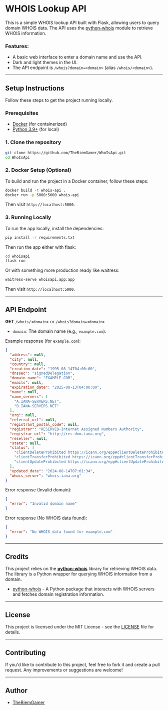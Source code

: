 # WHOIS Lookup API

This is a simple WHOIS lookup API built with Flask, allowing users to query domain WHOIS data. The API uses the [python-whois](https://pypi.org/project/python-whois/) module to retrieve WHOIS information.

### Features:
- A basic web interface to enter a domain name and use the API.
- Dark and light themes in the UI.
- The API endpoint is `/whois?domain=<domain>` (alias `/whois/<domain>`).

---

## Setup Instructions

Follow these steps to get the project running locally.

### Prerequisites
- [Docker](https://www.docker.com/) (for containerized)
- [Python 3.9+](https://www.python.org/) (for local)

### 1. Clone the repository

```bash
git clone https://github.com/TheBiemGamer/WhoIsApi.git
cd WhoIsApi
```

### 2. Docker Setup (Optional)

To build and run the project in a Docker container, follow these steps:

```bash
docker build -t whois-api .
docker run -p 5000:5000 whois-api
```

Then visit `http://localhost:5000`.

### 3. Running Locally

To run the app locally, install the dependencies:

```bash
pip install -r requirements.txt
```

Then run the app either with flask:

```bash
cd whoisapi
flask run
```

Or with something more production ready like waitress:

```bash
waitress-serve whoisapi.app:app
```

Then visit `http://localhost:5000`.

---

## API Endpoint

**GET** `/whois/<domain>` or `/whois?domain=<domain>`

- `domain`: The domain name (e.g., `example.com`).

Example response (for `example.com`):

```json
{
  "address": null,
  "city": null,
  "country": null,
  "creation_date": "1995-08-14T04:00:00",
  "dnssec": "signedDelegation",
  "domain_name": "EXAMPLE.COM",
  "emails": null,
  "expiration_date": "2025-08-13T04:00:00",
  "name": null,
  "name_servers": [
    "A.IANA-SERVERS.NET",
    "B.IANA-SERVERS.NET"
  ],
  "org": null,
  "referral_url": null,
  "registrant_postal_code": null,
  "registrar": "RESERVED-Internet Assigned Numbers Authority",
  "registrar_url": "http://res-dom.iana.org",
  "reseller": null,
  "state": null,
  "status": [
    "clientDeleteProhibited https://icann.org/epp#clientDeleteProhibited",
    "clientTransferProhibited https://icann.org/epp#clientTransferProhibited",
    "clientUpdateProhibited https://icann.org/epp#clientUpdateProhibited"
  ],
  "updated_date": "2024-08-14T07:01:34",
  "whois_server": "whois.iana.org"
}
```

Error response (Invalid domain):

```json
{
  "error": "Invalid domain name"
}
```

Error response (No WHOIS data found):

```json
{
  "error": "No WHOIS data found for example.com"
}
```

---

## Credits

This project relies on the **[python-whois](https://pypi.org/project/python-whois/)** library for retrieving WHOIS data. The library is a Python wrapper for querying WHOIS information from a domain.

- [python-whois](https://pypi.org/project/python-whois/) - A Python package that interacts with WHOIS servers and fetches domain registration information.

---

## License

This project is licensed under the MIT License - see the [LICENSE](LICENSE) file for details.

---

## Contributing

If you'd like to contribute to this project, feel free to fork it and create a pull request. Any improvements or suggestions are welcome!

---

## Author

- [TheBiemGamer](https://github.com/TheBiemGamer)
